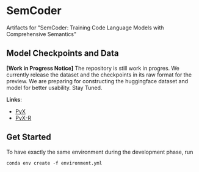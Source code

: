# SemCoder
Artifacts for "SemCoder: Training Code Language Models with Comprehensive Semantics"

## Model Checkpoints and Data

__[Work in Progress Notice]__ The repository is still work in progres. We currently release the dataset and the checkpoints in its raw format for the preview. We are preparing for constructing the huggingface dataset and model for better usability. Stay Tuned.

__Links__: 
- [PyX](https://drive.google.com/file/d/19S0VC9lxPllkwfBHf8-AbGzKPxq5g_k9/view?usp=sharing)
- [PyX-R](https://drive.google.com/file/d/1CXB7fKhtw2OgvYTbe6aA-k0M3t2QDuME/view?usp=sharing)

## Get Started

To have exactly the same environment during the development phase, run

```conda env create -f environment.yml```